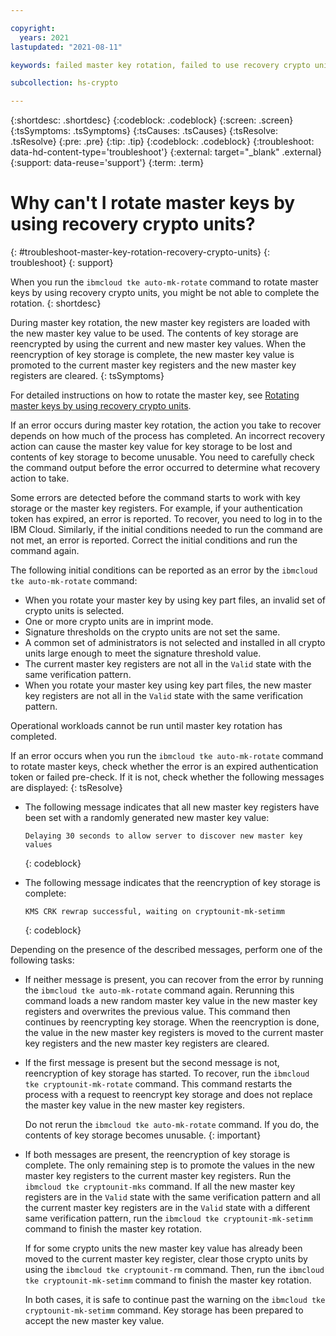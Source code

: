 ```yaml
---

copyright:
  years: 2021
lastupdated: "2021-08-11"

keywords: failed master key rotation, failed to use recovery crypto unit to rotate master keys, tke auto-mk-rotate failure, troubleshoot master key rotation failure

subcollection: hs-crypto

---
```


{:shortdesc: .shortdesc}
{:codeblock: .codeblock}
{:screen: .screen}
{:tsSymptoms: .tsSymptoms}
{:tsCauses: .tsCauses}
{:tsResolve: .tsResolve}
{:pre: .pre}
{:tip: .tip}
{:codeblock: .codeblock}
{:troubleshoot: data-hd-content-type='troubleshoot'}
{:external: target="_blank" .external}
{:support: data-reuse='support'}
{:term: .term}

# Why can't I rotate master keys by using recovery crypto units?
{: #troubleshoot-master-key-rotation-recovery-crypto-units}
{: troubleshoot}
{: support}

When you run the `ibmcloud tke auto-mk-rotate` command to rotate master keys by using recovery crypto units, you might be not able to complete the rotation.
{: shortdesc}

During master key rotation, the new master key registers are loaded with the new master key value to be used. The contents of key storage are reencrypted by using the current and new master key values. When the reencryption of key storage is complete, the new master key value is promoted to the current master key registers and the new master key registers are cleared.
{: tsSymptoms}

For detailed instructions on how to rotate the master key, see [Rotating master keys by using recovery crypto units](/docs/hs-crypto?topic=hs-crypto-rotate-master-key-cli-recovery-crypto-unit).

If an error occurs during master key rotation, the action you take to recover depends on how much of the process has completed. An incorrect recovery action can cause the master key value for key storage to be lost and contents of key storage to become unusable. You need to carefully check the command output before the error occurred to determine what recovery action to take.

Some errors are detected before the command starts to work with key storage or the master key registers. For example, if your authentication token has expired, an error is reported. To recover, you need to log in to the IBM Cloud. Similarly, if the initial conditions needed to run the command are not met, an error is reported. Correct the initial conditions and run the command again.

The following initial conditions can be reported as an error by the `ibmcloud tke auto-mk-rotate` command:

* When you rotate your master key by using key part files, an invalid set of crypto units is selected.
* One or more crypto units are in imprint mode.
* Signature thresholds on the crypto units are not set the same.
* A common set of administrators is not selected and installed in all crypto units large enough to meet the signature threshold value.
* The current master key registers are not all in the `Valid` state with the same verification pattern.
*  When you rotate your master key using key part files, the new master key registers are not all in the `Valid` state with the same verification pattern.

Operational workloads cannot be run until master key rotation has completed.

If an error occurs when you run the `ibmcloud tke auto-mk-rotate` command to rotate master keys, check whether the error is an expired authentication token or failed pre-check. If it is not, check whether the following messages are displayed:
{: tsResolve}

- The following message indicates that all new master key registers have been set with a randomly generated new master key value:

    ```
    Delaying 30 seconds to allow server to discover new master key values
    ```
    {: codeblock}

- The following message indicates that the reencryption of key storage is complete:

    ```
    KMS CRK rewrap successful, waiting on cryptounit-mk-setimm
    ```
    {: codeblock}

Depending on the presence of the described messages, perform one of the following tasks:

* If neither message is present, you can recover from the error by running the `ibmcloud tke auto-mk-rotate` command again. Rerunning this command loads a new random master key value in the new master key registers and overwrites the previous value. This command then continues by reencrypting key storage. When the reencryption is done, the value in the new master key registers is moved to the current master key registers and the new master key registers are cleared.

* If the first message is present but the second message is not, reencryption of key storage has started. To recover, run the `ibmcloud tke cryptounit-mk-rotate` command. This command restarts the process with a request to reencrypt key storage and does not replace the master key value in the new master key registers.

    Do not rerun the `ibmcloud tke auto-mk-rotate` command. If you do, the contents of key storage becomes unusable.
    {: important}

* If both messages are present, the reencryption of key storage is complete. The only remaining step is to promote the values in the new master key registers to the current master key registers. Run the `ibmcloud tke cryptounit-mks` command.  If all the new master key registers are in the `Valid` state with the same verification pattern and all the current master key registers are in the `Valid` state with a different same verification pattern, run the `ibmcloud tke cryptounit-mk-setimm` command to finish the master key rotation.

    If for some crypto units the new master key value has already been moved to the current master key register, clear those crypto units by using the `ibmcloud tke cryptounit-rm` command. Then, run the `ibmcloud tke cryptounit-mk-setimm` command to finish the master key rotation.

    In both cases, it is safe to continue past the warning on the `ibmcloud tke cryptounit-mk-setimm` command. Key storage has been prepared to accept the new master key value.
